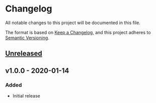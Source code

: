 # Changelog

All notable changes to this project will be documented in this file.

The format is based on [Keep a Changelog](https://keepachangelog.com), and this project adheres to [Semantic Versioning](https://semver.org).

## [Unreleased]

## v1.0.0 - 2020-01-14

### Added
- Initial release

[Unreleased]: https://github.com/pxgamer/convert/compare/v1.0.0...master
